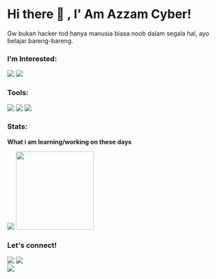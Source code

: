 # Hi there 👋 , I' Am Azzam Cyber!
Gw bukan hacker tod hanya manusia biasa noob dalam segala hal, ayo belajar bareng-bareng.


### I’m Interested:
<p>
    <img src="https://img.shields.io/badge/Python-v3.7-blue" />
    <img src="https://img.shields.io/badge/PHP-5.3%20--%207.4-blue" />
</p>

### Tools:
<p>
    <img src="https://img.shields.io/badge/OS-Linux%20%7C%20Windows-blue" />
    <img src="https://img.shields.io/badge/Text%20Editor-Visual%20Studio%20Code-blue?&logo=visual%20studio%20code&logoColor=blue" />
    <img src="![Profile views](https://gpvc.arturio.dev/[h20-studio]" />
</p>

### Stats:
 <summary><strong>What i am learning/working on these days</strong></summary>
<p>
    <img src="https://github-readme-stats.vercel.app/api?username=AzzamCyber&hide=contribs,prs&show_icons=true&hide_border=true&title_color=000" />
    <img src="https://github-readme-stats.vercel.app/api/top-langs/?username=h20-studio&layout=compact" height=180 />
</p>


### Let's connect!
<p>
    <a href="https://www.youtube.com/channel/UCme204gftypglXk2vJiInhA" target="blank"><img src="https://img.shields.io/badge/YOUTUBE%3A-Azzam%20Cyber-red" /></a>
    <img src="https://img.shields.io/youtube/channel/subscribers/UCzl4me0YC0wS6CW94Al4wJQ?style=social" /><br>
    <a href="https://wa.me/6285724875555?text=Halo%20gw%20real%20pemilik%20channel%20H20%AzzamCyber" target="blank"><img src="https://img.shields.io/badge/Whatsapp-Klik%20untuk%20hubungi%20gw-green" /></a></br>
</p>


